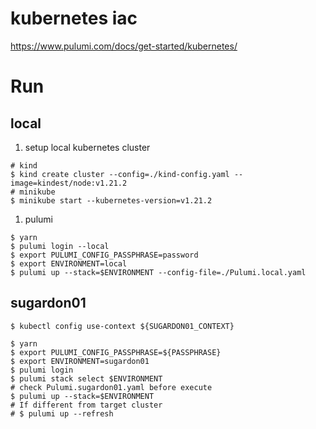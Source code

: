 # kubernetes iac

https://www.pulumi.com/docs/get-started/kubernetes/

# Run

## local

1. setup local kubernetes cluster

```console
# kind
$ kind create cluster --config=./kind-config.yaml --image=kindest/node:v1.21.2
# minikube
$ minikube start --kubernetes-version=v1.21.2
```

1. pulumi

```console
$ yarn
$ pulumi login --local
$ export PULUMI_CONFIG_PASSPHRASE=password
$ export ENVIRONMENT=local
$ pulumi up --stack=$ENVIRONMENT --config-file=./Pulumi.local.yaml
```

## sugardon01

```console
$ kubectl config use-context ${SUGARDON01_CONTEXT}

$ yarn
$ export PULUMI_CONFIG_PASSPHRASE=${PASSPHRASE}
$ export ENVIRONMENT=sugardon01
$ pulumi login
$ pulumi stack select $ENVIRONMENT
# check Pulumi.sugardon01.yaml before execute
$ pulumi up --stack=$ENVIRONMENT
# If different from target cluster
# $ pulumi up --refresh
```
